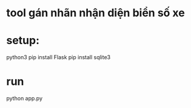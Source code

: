 # tool gán nhãn nhận diện biển số xe
# setup:
python3
  pip install Flask
  pip install sqlite3
# run
python app.py
